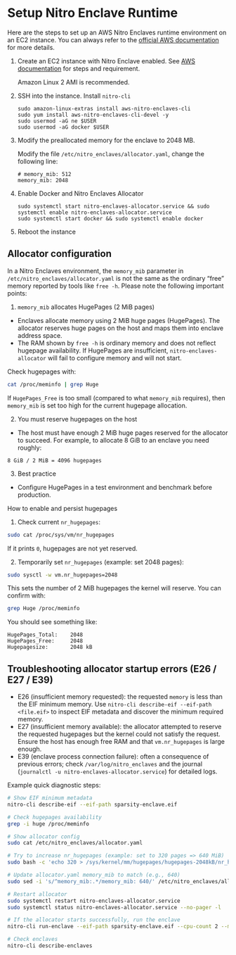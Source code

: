# Setup Nitro Enclave Runtime

Here are the steps to set up an AWS Nitro Enclaves runtime environment on an EC2 instance. You can always refer to the [official AWS documentation](https://docs.aws.amazon.com/enclaves/latest/user/nitro-enclave-cli-install.html) for more details.

1. Create an EC2 instance with Nitro Enclave enabled. See [AWS documentation](https://docs.aws.amazon.com/enclaves/latest/user/create-enclave.html) for steps and requirement.

   Amazon Linux 2 AMI is recommended.

1. SSH into the instance. Install `nitro-cli`

   ```
   sudo amazon-linux-extras install aws-nitro-enclaves-cli
   sudo yum install aws-nitro-enclaves-cli-devel -y
   sudo usermod -aG ne $USER
   sudo usermod -aG docker $USER
   ```

1. Modify the preallocated memory for the enclave to 2048 MB.

   Modify the file `/etc/nitro_enclaves/allocator.yaml`, change the following line:

   ```
   # memory_mib: 512
   memory_mib: 2048
   ```

1. Enable Docker and Nitro Enclaves Allocator

   ```
   sudo systemctl start nitro-enclaves-allocator.service && sudo systemctl enable nitro-enclaves-allocator.service
   sudo systemctl start docker && sudo systemctl enable docker
   ```

1. Reboot the instance

## Allocator configuration

In a Nitro Enclaves environment, the `memory_mib` parameter in `/etc/nitro_enclaves/allocator.yaml` is not the same as the ordinary “free” memory reported by tools like `free -h`. Please note the following important points:

1) `memory_mib` allocates HugePages (2 MiB pages)

- Enclaves allocate memory using 2 MiB huge pages (HugePages). The allocator reserves huge pages on the host and maps them into enclave address space.
- The RAM shown by `free -h` is ordinary memory and does not reflect hugepage availability. If HugePages are insufficient, `nitro-enclaves-allocator` will fail to configure memory and will not start.

Check hugepages with:

```bash
cat /proc/meminfo | grep Huge
```

If `HugePages_Free` is too small (compared to what `memory_mib` requires), then `memory_mib` is set too high for the current hugepage allocation.

2) You must reserve hugepages on the host

- The host must have enough 2 MiB huge pages reserved for the allocator to succeed. For example, to allocate 8 GiB to an enclave you need roughly:

```
8 GiB / 2 MiB = 4096 hugepages
```

3) Best practice

- Configure HugePages in a test environment and benchmark before production.

How to enable and persist hugepages

1. Check current `nr_hugepages`:

```bash
sudo cat /proc/sys/vm/nr_hugepages
```

If it prints `0`, hugepages are not yet reserved.

2. Temporarily set `nr_hugepages` (example: set 2048 pages):

```bash
sudo sysctl -w vm.nr_hugepages=2048
```

This sets the number of 2 MiB hugepages the kernel will reserve. You can confirm with:

```bash
grep Huge /proc/meminfo
```

You should see something like:

```
HugePages_Total:    2048
HugePages_Free:     2048
Hugepagesize:       2048 kB
```


## Troubleshooting allocator startup errors (E26 / E27 / E39)

- E26 (insufficient memory requested): the requested `memory` is less than the EIF minimum memory. Use `nitro-cli describe-eif --eif-path <file.eif>` to inspect EIF metadata and discover the minimum required memory.
- E27 (insufficient memory available): the allocator attempted to reserve the requested hugepages but the kernel could not satisfy the request. Ensure the host has enough free RAM and that `vm.nr_hugepages` is large enough.
- E39 (enclave process connection failure): often a consequence of previous errors; check `/var/log/nitro_enclaves` and the journal (`journalctl -u nitro-enclaves-allocator.service`) for detailed logs.

Example quick diagnostic steps:

```bash
# Show EIF minimum metadata
nitro-cli describe-eif --eif-path sparsity-enclave.eif

# Check hugepages availability
grep -i huge /proc/meminfo

# Show allocator config
sudo cat /etc/nitro_enclaves/allocator.yaml

# Try to increase nr_hugepages (example: set to 320 pages => 640 MiB)
sudo bash -c 'echo 320 > /sys/kernel/mm/hugepages/hugepages-2048kB/nr_hugepages' || true

# Update allocator.yaml memory_mib to match (e.g., 640)
sudo sed -i 's/^memory_mib:.*/memory_mib: 640/' /etc/nitro_enclaves/allocator.yaml

# Restart allocator
sudo systemctl restart nitro-enclaves-allocator.service
sudo systemctl status nitro-enclaves-allocator.service --no-pager -l

# If the allocator starts successfully, run the enclave
nitro-cli run-enclave --eif-path sparsity-enclave.eif --cpu-count 2 --memory 640 --debug-mode

# Check enclaves
nitro-cli describe-enclaves
```